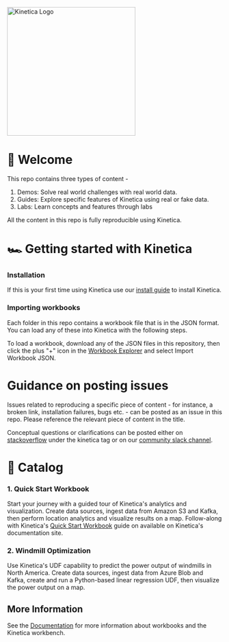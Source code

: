 <img src="https://2wz2rk1b7g6s3mm3mk3dj0lh-wpengine.netdna-ssl.com/wp-content/uploads/2018/08/kinetica_logo.svg" alt="Kinetica Logo" width="300"/>

# 🚀 Welcome
This repo contains three types of content - 
1. Demos: Solve real world challenges with real world data.
2. Guides: Explore specific features of Kinetica using real or fake data.
3. Labs: Learn concepts and features through labs

All the content in this repo is fully reproducible using Kinetica.

# 🏎 Getting started with Kinetica
### Installation
If this is your first time using Kinetica use our [install guide](url) to install Kinetica.

### Importing workbooks
Each folder in this repo contains a workbook file that is in the JSON format. You can load any of these into Kinetica with the following steps. 

To load a workbook, download any of the JSON files in this repository, then click the plus "+" icon in the [Workbook Explorer](https://docs.kinetica.com/7.1/azure/admin/workbench/ui/explorer/workbooks/) and select Import Workbook JSON.

# Guidance on posting issues
Issues related to reproducing a specific piece of content - for instance, a broken link, installation failures, bugs etc. - can be posted as an issue in this repo. Please reference the relevant piece of content in the title.

Conceptual questions or clarifications can be posted either on [stackoverflow](https://stackoverflow.com/questions/tagged/kinetica) under the kinetica tag or on our [community slack channel](https://kinetica-community.slack.com/).


# 📖 Catalog

### 1. Quick Start Workbook
Start your journey with a guided tour of Kinetica's analytics and visualization. Create data sources, ingest data from Amazon S3 and Kafka, then perform location analytics and visualize results on a map. Follow-along with Kinetica's [Quick Start Workbook](https://docs.kinetica.com/7.1/azure/guides/quick-start-workbook/) guide on available on Kinetica's documentation site.

### 2. Windmill Optimization
Use Kinetica's UDF capability to predict the power output of windmills in North America. Create data sources, ingest data from Azure Blob and Kafka, create and run a Python-based linear regression UDF, then visualize the power output on a map.

## More Information

See the [Documentation](http://docs.kinetica.com/7.1/azure) for more information about workbooks and the Kinetica workbench.
